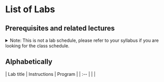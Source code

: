 #  List of Labs

<!--
This directory contains all lab exercises. At build time these labs are compiled into instructions in various document formats with an optional, accompanying source code solution.

Cf. https://princomp.github.io/user_guide.html#creating-new-labs on how to add a new lab.
-->

<!-- This table ends up causing more confusion than it's worth. Recommend to make internal for instructors' eyes only
## Suggested Order

|  Week | Lab Topic      | 
|    | |
|  1    | [Introduction](https://princomp.github.io/labs/Introduction/)  | 
|  2    | [Hello World](https://princomp.github.io/labs/HelloWorld/), [First Program](https://princomp.github.io/labs/FirstProgram/)  | 
|  3    | [Variables](https://princomp.github.io/labs/Variables/), [Casting](https://princomp.github.io/labs/Casting/)  | 
|  4    | [User Input](https://princomp.github.io/labs/UserInput/), [Introduction to Classes](https://princomp.github.io/labs/Rectangle/)  | 
|  5    | [Class Diagram](https://princomp.github.io/labs/ClassDiagram/), [Constructor and ToString](https://princomp.github.io/labs/ConstructorToString/) |  
|  6    | [Precise Rectangle](https://princomp.github.io/labs/PreciseRectangle/)  | 
|  7    | [Booleans](https://princomp.github.io/labs/Booleans/), [If](https://princomp.github.io/labs/If/), [If and Switch](https://princomp.github.io/labs/IfAndSwitch/)  |  
|  8    | [Increment Decrement](https://princomp.github.io/labs/IncrementDecrement/), [While](https://princomp.github.io/labs/While/) | 10/05: Quiz #3 |
|  9    | [Validating Input](https://princomp.github.io/labs/ValidatingInput/)  | 
|  10   | [Do While](https://princomp.github.io/labs/DoWhile/)   | 
|  11   | [Overflow and Underflow](https://princomp.github.io/labs/OverflowAndUnderflow/)  | 
|  12   | [Char and Int Conversion](https://princomp.github.io/labs/Char/)    | 
|  13   | [First Arrays Manipulations](https://princomp.github.io/labs/ArrayBasics/), [For Loops](https://princomp.github.io/labs/For/)  | 
|  14   | [Using static keyword](https://princomp.github.io/labs/Static/)  | 
|  15   | [Chemical Elements](https://princomp.github.io/labs/ChemicalElements/), [GradeCalculator](https://princomp.github.io/labs/GradeCalculator/), [Random](https://princomp.github.io/labs/Random/)
-->

## Prerequisites and related lectures

<!-- Add a short description of what each lab contains. Also list prerequisite labs and add a link to related lecture notes. -->
<details><summary>Note: This is not a lab schedule, please refer to your syllabus if you are looking for the class schedule.</summary>
  
| Lab title | Prerequisites | Related Lectures |  Description / Topics / Required skills |
| : | : | : | : |
| [Introduction](/labs/Introduction) | None | [General concepts](/lectures/010_general_concepts) | Overview of course resources, complete survey, install IDE
| [HelloWorld](/labs/HelloWorld) | [Introduction](/labs/Introduction) | [First Program](/lectures/020_first_program) | - compilation, execution<br/>- basic C## syntax<br/>- `Write`, `WriteLine` |
| [FirstProgram](/labs/FirstProgram) | [Introduction](/labs/Introduction) | [First Program](/lectures/020_first_program) | - `Write`, `WriteLine`<br/>- escape sequences |
| [Variables](/labs/Variables) | [FirstProgram](/labs/FirstProgram) | [DataTypes and Variables](/lectures/030_datatypes_and_variables) | - datatypes (`string`,`int`,`float`,`double`,`decimal`)<br/>- string interpolation</br>- variable declaration, assignment<br/>- operators: `+ - * / %`<br/>- compound assignment: `+= -= *= /= %=`<br/>- "read-only" example with explicit cast |
| [Casting](/labs/Casting) | [Variables](/labs/Variables) | [Operators](/lectures/040_operators) | - operators: `+ - * / %`<br/>- string interpolation<br/>- implicit and explicit cast |
| [UserInput](/labs/UserInput) | [Variables](/labs/Variables) | [Reading and Displaying](/lectures/050_reading_and_displaying) | Reading input from user<br/>- `Parse` method<br/>- `ReadLine()` |
| [Rectangle](/labs/Rectangle) | [Variables](/labs/Variables)  | [Introduction to Objects](/lectures/060_object_oriented_intro) | Implementing a class with attributes and methods<br/>- getters, setters<br/>- implementing other methods |
| [PreciseRectangle](/labs/PreciseRectangle) | [Rectangle](/labs/Rectangle) | [Introduction to Objects](/lectures/060_object_oriented_intro) | Extending a class, writing a class from scratch<br/>- attributes, methods<br/>- constants |
| [ClassDiagram](/labs/ClassDiagram) | [Rectangle](/labs/Rectangle)  |[Introduction to Objects](/lectures/060_object_oriented_intro) | Practice reading and creating a UML class diagrams |
| [ConstructorToString](/labs/ConstructorToString) | [PreciseRectangle](/labs/PreciseRectangle) | [Advanced Objects](/lectures/070_object_oriented_contd) | Writing a class with custom constructors and `ToString()` |
| [Static](/labs/Static) | [Rectangle](/labs/Rectangle) | [Static](/lectures/170_static_elements) | static classes, static class members |
| [ChemicalElements](/labs/ChemicalElements) | [Rectangle](/labs/Rectangle) | [Static](/lectures/170_static_elements) | static methods and method calls in non-static class |
| [Booleans](/labs/Booleans) | [FirstProgram](/labs/FirstProgram) | [Decisions and Decision Structures](/lectures/080_decisions_booleans_and_comparisons) | Evaluating Boolean expressions<br/>- truth tables<br/>- operators: `==`,`!=`,`<`,`>`,`<=`,`>=`,`&&`,`\|\|`,`!` <br/>- evaluation of expressions<br/>- precedence |
| [If](/labs/If) | [Booleans](/labs/Booleans) | [if, if-else and Nested if Statements](/lectures/090_if) | Reading and writing if statements <br/>- `if`, `if-else`, `if-else-if`<br/>- using `%` operator to determine parity |
| [IfAndSwitch](/labs/IfAndSwitch) | [If](/labs/If) | [Switch Statements](/lectures/100_switch) | Using switch, choosing between if and switch<br/>- `switch` syntax<br/>- convert: `if` ⬄ `switch`<br/>- ternary conditional operator (optional) |
| [IncrementDecrement](/labs/IncrementDecrement) | [If](/labs/If) | [Loops](/lectures/110_while_loops_and_vocabulary) | - operators: `++`, `--`<br/>- simple `while` loop |
| [While](/labs/While) | [IncrementDecrement](/labs/IncrementDecrement) | [Loops](/lectures/110_while_loops_and_vocabulary) | - operators: `++`, `--`<br/>- Boolean expressions<br/>- string interpolation<br/>- implementing `while` loops<br/>- infinite loops<br>- user I/O, `Parse` |
| [DoWhile](/labs/DoWhile) | [While](/labs/While) | [Loops](/lectures/110_while_loops_and_vocabulary) | - `do while` loops<br/>- `while` loops<br/>- `TryParse`, user I/O |
| [ValidatingInput](/labs/ValidatingInput) | [While](/labs/While) | [Loops](/lectures/110_while_loops_and_vocabulary) | using TryParse and validating user input<br/>- `while` loop and `TryParse`<br/>- `if`, `switch`<br/>- `ToUpper()`, `ToLower()`<br/>- `char` type<br/>- `Console.ReadKey()`: assumed unknown, introduced in the lab |
| [For](/labs/For) | [ValidatingInput](/labs/ValidatingInput) | [For Loops](/lectures/150_for_loops) | while loops ⬄ for loops; using for loops (incl. validation); for with continue, break |
| [ArrayBasics](/labs/ArrayBasics) | [Variables](/labs/Variables) | [Arrays](/lectures/140_arrays) | - declaring and initializing arrays<br/>- get and set array values<br/>- array `Length` property<br/>- (optional) loop over an array  |
| [Foreach](/labs/Foreach) | [ArrayBasics](/labs/ArrayBasics) | [Foreach](/lectures/160_foreach) | Using foreach loop |
| [GradeCalculator](/labs/GradeCalculator) | - | - | Looping and collecting data from user.
| [ArrayOperations](/labs/ArrayOperations) | [ArrayBasics](/labs/ArrayBasics), [For](/labs/For) | [Arrays](/lectures/140_arrays) | Displaying, counting, and finding values; nested loops and arrays |
| [AdvancedArrays](/labs/AdvancedArrays) | [ArrayBasics](/labs/ArrayBasics), [Static](/labs/Static), [Foreach](/labs/Foreach) | [Arrays](/lectures/140_arrays) | (long!) Implementing array methods to find first/last index, min/max, etc. |
| [Char](/labs/Char) | [Variables](/labs/Variables), [If](/labs/If) | ? | char ⬄ int; comparing characters, string comparison |
| [Random](/labs/Random) | [ArrayBasics](/labs/ArrayBasics), [While](/labs/While) | [Random](/lectures/180_random) | Working with Random class |

</details>

## Alphabetically

<!-- 
The remainder of this document will be generated dynamically. Do not edit below this line!
Refer to the makefile for edits.
-->

| Lab title | Instructions | Program |
| :-- |  |  |
